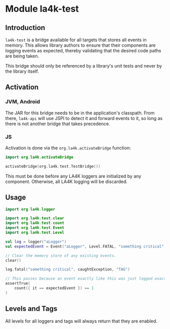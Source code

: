 <!--
    Copyright 2021 William Swartzendruber

    Licensed under the Apache License, Version 2.0 (the "License"); you may not use this file
    except in compliance with the License. You may obtain a copy of the License at

        http://www.apache.org/licenses/LICENSE-2.0

    Unless required by applicable law or agreed to in writing, software distributed under the
    License is distributed on an "AS IS" BASIS, WITHOUT WARRANTIES OR CONDITIONS OF ANY KIND,
    either express or implied. See the License for the specific language governing permissions
    and limitations under the License.

    SPDX-License-Identifier: Apache-2.0
-->

# Module la4k-test

## Introduction

`la4k-test` is a bridge available for all targets that stores all events in memory. This allows
library authors to ensure that their components are logging events as expected, thereby
validating that the desired code paths are being taken.

This bridge should only be referenced by a library's unit tests and never by the library itself.

## Activation

### JVM, Android

The JAR for this bridge needs to be in the application's classpath. From there, `la4k-api` will
use JSPI to detect it and forward events to it, so long as there is not another bridge that
takes precedence.

### JS

Activation is done via the `org.la4k.activateBridge` function:

```kotlin
import org.la4k.activateBridge
```

```kotlin
activateBridge(org.la4k.test.TestBridge())
```

This must be done before any LA4K loggers are initialized by any component. Otherwise, all LA4K
logging will be discarded.

## Usage

```kotlin
import org.la4k.logger

import org.la4k.test.clear
import org.la4k.test.count
import org.la4k.test.Event
import org.la4k.test.Level

val log = logger("aLogger")
val expectedEvent = Event("aLogger", Level.FATAL, "something critical", caughtException, "TAG")

// Clear the memory store of any existing events.
clear()

log.fatal("something critical", caughtException, "TAG")

// This passes because an event exactly like this was just logged exactly once.
assertTrue(
    count({ it == expectedEvent }) == 1
)
```

## Levels and Tags

All levels for all loggers and tags will always return that they are enabled.
